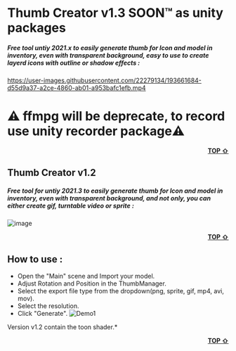 <div id="top"></div>

# Thumb Creator v1.3 SOON™️ as unity packages 
##### Free tool untiy 2021.x to easily generate thumb for Icon and model in inventory, even with transparent background, easy to use to create layerd icons with outline or shadow effects :

https://user-images.githubusercontent.com/22279134/193661684-d55d9a37-a2ce-4860-ab01-a953bafc1efb.mp4

# ⚠️ ffmpg will be deprecate, to record use unity recorder package⚠️

<p align="right"><b><a href="#top">TOP &#8679;</a></b></p>

## Thumb Creator v1.2
##### Free tool for untiy 2021.3 to easily generate thumb for Icon and model in inventory, even with transparent background, and not only, you can either create gif, turntable video or sprite :
![image](https://user-images.githubusercontent.com/22279134/181652738-7b64efb1-48a6-4dc0-8b46-607d0c337bf4.png)

<p align="right"><b><a href="#top">TOP &#8679;</a></b></p>

## How to use :
- Open the "Main" scene and Import your model.
- Adjust Rotation and Position in the ThumbManager.
- Select the export file type from the dropdown(png, sprite, gif, mp4, avi, mov).
- Select the resolution.
- Click "Generate".
![Demo1](https://user-images.githubusercontent.com/22279134/181652334-1276f523-3a6a-414d-9650-77c226931446.gif)

Version v1.2 contain the toon shader.*

<p align="right"><b><a href="#top">TOP &#8679;</a></b></p>




